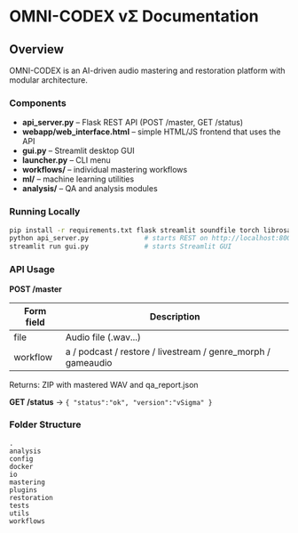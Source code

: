 
# OMNI-CODEX vΣ Documentation

## Overview
OMNI-CODEX is an AI-driven audio mastering and restoration platform with modular architecture.

### Components
- **api_server.py** – Flask REST API (POST /master, GET /status)
- **webapp/web_interface.html** – simple HTML/JS frontend that uses the API
- **gui.py** – Streamlit desktop GUI
- **launcher.py** – CLI menu
- **workflows/** – individual mastering workflows
- **ml/** – machine learning utilities
- **analysis/** – QA and analysis modules

### Running Locally
```bash
pip install -r requirements.txt flask streamlit soundfile torch librosa pyloudnorm
python api_server.py              # starts REST on http://localhost:8000
streamlit run gui.py              # starts Streamlit GUI
```

### API Usage
**POST /master**

| Form field | Description           |
|------------|-----------------------|
| file       | Audio file (.wav...)  |
| workflow   | a / podcast / restore / livestream / genre_morph / gameaudio |

Returns: ZIP with mastered WAV and qa_report.json

**GET /status** → `{ "status":"ok", "version":"vSigma" }`

### Folder Structure
```
.
analysis
config
docker
io
mastering
plugins
restoration
tests
utils
workflows
```
